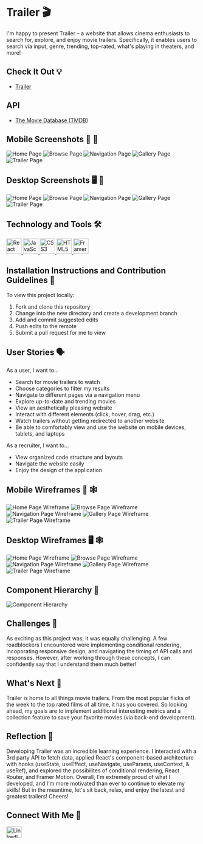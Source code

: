 # Trailer 🎬
I'm happy to present Trailer – a website that allows cinema enthusiasts to search for, explore, and enjoy movie trailers. Specifically, it enables users to search via input, genre, trending, top-rated, what's playing in theaters, and more!

## Check It Out 💡 
- [Trailer](https://trail-er.netlify.app/) 

## API
- [The Movie Database (TMDB)](https://www.themoviedb.org/documentation/api)

## Mobile Screenshots 📱 📸
![Home Page](/screenshots/mobile/home-mobile-screenshot.png)
![Browse Page](/screenshots/mobile/browse-mobile-screenshot.png)
![Navigation Page](/screenshots/mobile/nav-mobile-screenshot.png)
![Gallery Page](/screenshots/mobile/gallery-mobile-screenshot.png)
![Trailer Page](/screenshots/mobile/trailer-mobile-screenshot.png)

## Desktop Screenshots 🖥 📸
![Home Page](/screenshots/desktop/home-screenshot.png)
![Browse Page](/screenshots/desktop/browse-screenshot.png)
![Navigation Page](/screenshots/desktop/nav-screenshot.png)
![Gallery Page](/screenshots/desktop/gallery-screenshot.png)
![Trailer Page](/screenshots/desktop/trailer-screenshot.png)

## Technology and Tools 🛠
<p align="left">
    <a target="_blank" href="https://reactjs.org/"> <img src="https://brandslogos.com/wp-content/uploads/images/large/react-logo-1.png" alt="React Icon" width="40" height="40"/>
    </a> 
    <a target="_blank" href="https://developer.mozilla.org/en-US/docs/Web/JavaScript"><img src="https://raw.githubusercontent.com/devicons/devicon/master/icons/javascript/javascript-original.svg" alt="JavaScript Icon" width="40" height="40"/>
    </a>
    <a target="_blank" href="https://developer.mozilla.org/en-US/docs/Web/CSS"> <img src="https://raw.githubusercontent.com/devicons/devicon/master/icons/css3/css3-original-wordmark.svg" alt="CSS3 Icon" width="40" height="40"/>
    </a> 
    <a target="_blank" href="https://developer.mozilla.org/en-US/docs/Web/HTML" > <img src="https://raw.githubusercontent.com/devicons/devicon/master/icons/html5/html5-original-wordmark.svg" alt="HTML5 Icon" width="40" height="40"/>
    </a>
    <a target="_blank" href="https://www.framer.com/motion/"> <img src="https://pagepro.co/blog/wp-content/uploads/2020/03/framer-motion.png" alt="Framer Motion Icon" width="40" height="40"/>
    </a> 
</p>

## Installation Instructions and Contribution Guidelines 📲
To view this project locally:
1. Fork and clone this repository
2. Change into the new directory and create a development branch 
3. Add and commit suggested edits
4. Push edits to the remote
5. Submit a pull request for me to view

## User Stories 🗣
As a user, I want to...
- Search for movie trailers to watch 
- Choose categories to filter my results
- Navigate to different pages via a navigation menu
- Explore up-to-date and trending movies
- View an aesthetically pleasing website
- Interact with different elements (click, hover, drag, etc.)
- Watch trailers without getting redirected to another website
- Be able to comfortably view and use the website on mobile devices, tablets, and laptops

As a recruiter, I want to...
- View organized code structure and layouts 
- Navigate the website easily 
- Enjoy the design of the application

## Mobile Wireframes 📱 🕸
![Home Page Wireframe](/planning/wireframes/mobile/home-mobile.png)
![Browse Page Wireframe](/planning/wireframes/mobile/browse-mobile.png)
![Navigation Page Wireframe](/planning/wireframes/mobile/nav-menu-mobile.png)
![Gallery Page Wireframe](/planning/wireframes/mobile/gallery-mobile.png)
![Trailer Page Wireframe](/planning/wireframes/mobile/trailer-mobile.png)
## Desktop Wireframes 🖥 🕸
![Home Page Wireframe](/planning/wireframes/desktop/home-desktop.png)
![Browse Page Wireframe](/planning/wireframes/desktop/browse-desktop.png)
![Navigation Page Wireframe](/planning/wireframes/desktop/nav-menu-desktop.png)
![Gallery Page Wireframe](/planning/wireframes/desktop/gallery-desktop.png)
![Trailer Page Wireframe](/planning/wireframes/desktop/trailer-desktop.png)

## Component Hierarchy 🧩
![Component Hierarchy](/planning/component-hierarchy/component-hierarchy.png)

## Challenges 💪
As exciting as this project was, it was equally challenging. A few roadblockers I encountered were implementing conditional rendering, incoporating responsive design, and navigating the timing of API calls and responses. However, after working through these concepts, I can confidently say that I understand them much better!

## What's Next 🏁
Trailer is home to all things movie trailers. From the most popular flicks of the week to the top rated films of all time, it has you covered. So looking ahead, my goals are to implement additional interesting metrics and a collection feature to save your favorite movies (via back-end development). 

## Reflection 🙌
Developing Trailer was an incredible learning experience. I interacted with a 3rd party API to fetch data, applied React's component-based architecture with hooks (useState, useEffect, useNavigate, useParams, useContext, & useRef), and explored the possibilites of conditional rendering, React Router, and Framer Motion. Overall, I'm extremely proud of what I developed, and I'm more motivated than ever to continue to elevate my skills! But in the meantime, let's sit back, relax, and enjoy the latest and greatest trailers! Cheers!

## Connect With Me 👥
<p align="left">
    <a 
    target="_blank" href="https://www.linkedin.com/in/lance-chin/"><img align="center" src="https://raw.githubusercontent.com/rahuldkjain/github-profile-readme-generator/master/src/images/icons/Social/linked-in-alt.svg" alt="LinkedIn Icon" height="30" width="40"/>
    </a>
</p>